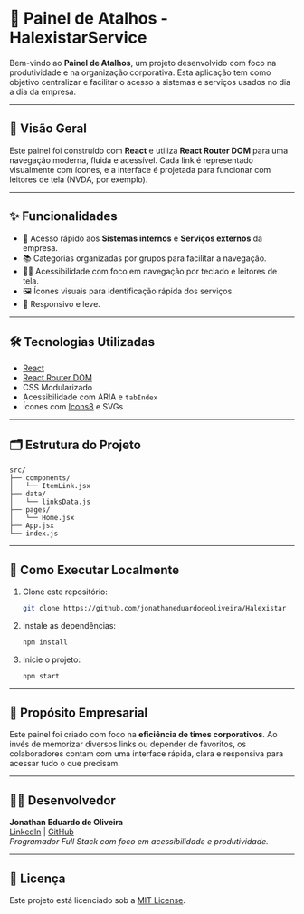 # 🚀 Painel de Atalhos - HalexistarService

Bem-vindo ao **Painel de Atalhos**, um projeto desenvolvido com foco na produtividade e na organização corporativa. Esta aplicação tem como objetivo centralizar e facilitar o acesso a sistemas e serviços usados no dia a dia da empresa.

---

## 🧩 Visão Geral

Este painel foi construído com **React** e utiliza **React Router DOM** para uma navegação moderna, fluida e acessível. Cada link é representado visualmente com ícones, e a interface é projetada para funcionar com leitores de tela (NVDA, por exemplo).

---

## ✨ Funcionalidades

- 🔗 Acesso rápido aos **Sistemas internos** e **Serviços externos** da empresa.
- 📚 Categorias organizadas por grupos para facilitar a navegação.
- 🧑‍🦯 Acessibilidade com foco em navegação por teclado e leitores de tela.
- 🖼️ Ícones visuais para identificação rápida dos serviços.
- 🧭 Responsivo e leve.

---

## 🛠️ Tecnologias Utilizadas

- [React](https://reactjs.org/)
- [React Router DOM](https://reactrouter.com/)
- CSS Modularizado
- Acessibilidade com ARIA e `tabIndex`
- Ícones com [Icons8](https://icons8.com/) e SVGs

---

## 🗂️ Estrutura do Projeto

```
src/
├── components/
│   └── ItemLink.jsx
├── data/
│   └── linksData.js
├── pages/
│   └── Home.jsx
├── App.jsx
└── index.js
```

---

## 🧪 Como Executar Localmente

1. Clone este repositório:
   ```bash
   git clone https://github.com/jonathaneduardodeoliveira/Halexistar   cd nome-do-repo
   ```

2. Instale as dependências:
   ```bash
   npm install
   ```

3. Inicie o projeto:
   ```bash
   npm start
   ```

---


## 💼 Propósito Empresarial

Este painel foi criado com foco na **eficiência de times corporativos**. Ao invés de memorizar diversos links ou depender de favoritos, os colaboradores contam com uma interface rápida, clara e responsiva para acessar tudo o que precisam.

---

## 🧑‍💻 Desenvolvedor

**Jonathan Eduardo de Oliveira**  
[LinkedIn](https://www.linkedin.com/in/JonathanEduardoDeOliveira//) | [GitHub](https://github.com/jonathaneduardodeoliveira)  
*Programador Full Stack com foco em acessibilidade e produtividade.*

---

## 📝 Licença

Este projeto está licenciado sob a [MIT License](LICENSE).